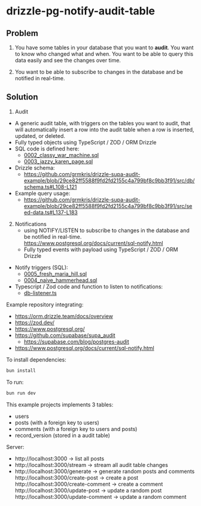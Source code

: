 # drizzle-pg-notify-audit-table

## Problem

1. You have some tables in your database that you want to **audit**. You want to know who changed what and when. You want to be able to query this data easily and see the changes over time.

2. You want to be able to subscribe to changes in the database and be notified in real-time. 

## Solution
1. Audit
- A generic audit table, with triggers on the tables you want to audit, that will automatically insert a row into the audit table when a row is inserted, updated, or deleted.
- Fully typed objects using TypeScript / ZOD / ORM Drizzle
- SQL code is defined here: 
  - [0002_classy_war_machine.sql](drizzle%2F0002_classy_war_machine.sql)
  - [0003_jazzy_karen_page.sql](drizzle%2F0003_jazzy_karen_page.sql)
- Drizzle schema: 
  - https://github.com/grmkris/drizzle-supa-audit-example/blob/29ce82ff5588f9fd2fd2155c4a799bf8c9bb3f91/src/db/schema.ts#L108-L121
- Example query usage: 
  - https://github.com/grmkris/drizzle-supa-audit-example/blob/29ce82ff5588f9fd2fd2155c4a799bf8c9bb3f91/src/seed-data.ts#L137-L183


2. Notifications
   - using NOTIFY/LISTEN to subscribe to changes in the database and be notified in real-time. https://www.postgresql.org/docs/current/sql-notify.html
   - Fully typed events with payload using TypeScript / ZOD / ORM Drizzle
- Notify triggers (SQL):
  - [0005_fresh_maria_hill.sql](drizzle%2F0005_fresh_maria_hill.sql)
  - [0004_naive_hammerhead.sql](drizzle%2F0004_naive_hammerhead.sql)
- Typescript / Zod code and function to listen to notifications:
  - [db-listener.ts](src%2Fdb%2Fdb-listener.ts)

Example repository integrating: 
- https://orm.drizzle.team/docs/overview
- https://zod.dev/
- https://www.postgresql.org/
- https://github.com/supabase/supa_audit
  - https://supabase.com/blog/postgres-audit
- https://www.postgresql.org/docs/current/sql-notify.html

To install dependencies:

```bash
bun install
```

To run:

```bash
bun run dev
```

This example projects implements 3 tables:
- users
- posts (with a foreign key to users)
- comments (with a foreign key to users and posts)
- record_version (stored in a audit table)

Server:
- http://localhost:3000 -> list all posts  
- http://localhost:3000/stream -> stream all audit table changes  
- http://localhost:3000/generate -> generate random posts and comments  
  http://localhost:3000/create-post -> create a post  
  http://localhost:3000/create-comment -> create a comment  
  http://localhost:3000/update-post -> update a random post  
  http://localhost:3000/update-comment -> update a random comment  
